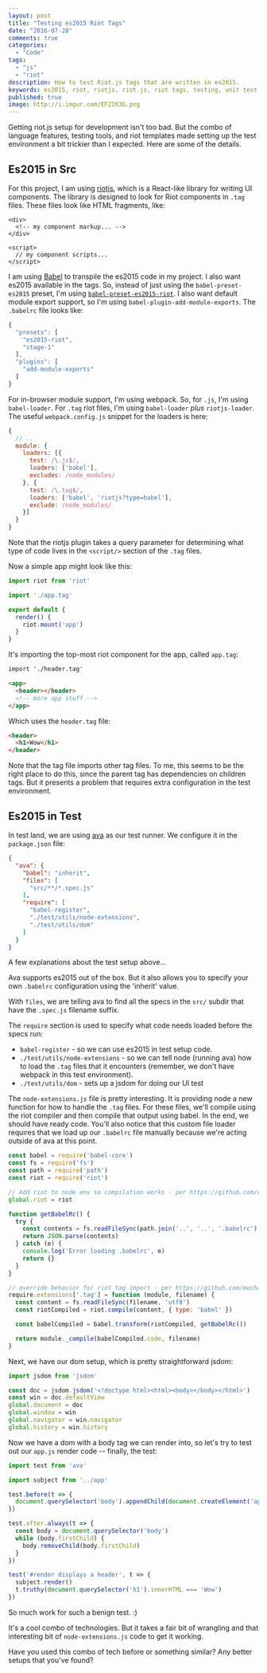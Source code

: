 ```yaml
---
layout: post
title: "Testing es2015 Riot Tags"
date: "2016-07-28"
comments: true
categories:
  - "Code"
tags:
  - "js"
  - "riot"
description: How to test Riot.js tags that are written in es2015. 
keywords: es2015, riot, riotjs, riot.js, riot tags, testing, unit test, ava, avajs, jsdom
published: true
image: http://i.imgur.com/EF2IK3G.png
---
```


Getting riot.js setup for development isn't too bad.  But the combo of language features, testing tools, and riot templates made setting up the test environment a bit trickier than I expected.  Here are some of the details.

<!--more-->

## Es2015 in Src

For this project, I am using [riotjs](http://riotjs.com/), which is a React-like library for writing UI components.  The library is designed to look for Riot components in `.tag` files.  These files look like HTML fragments, like:

```
<div>
  <!-- my component markup... -->
</div>

<script>
  // my component scripts...
</script>
```

I am using [Babel](https://babeljs.io/) to transpile the es2015 code in my project.  I also want es2015 available in the tags.  So, instead of just using the `babel-preset-es2015` preset, I'm using [`babel-preset-es2015-riot`](https://github.com/riot/babel-preset-es2015-riot).  I also want default module export support, so I'm using `babel-plugin-add-module-exports`.  The `.babelrc` file looks like:

```js
{
  "presets": [
    "es2015-riot",
    "stage-1"
  ],
  "plugins": [
    "add-module-exports"
  ]
}
```

For in-browser module support, I'm using webpack.  So, for `.js`, I'm using `babel-loader`.  For `.tag` riot files, I'm using `babel-loader` _plus_ `riotjs-loader`.  The useful `webpack.config.js` snippet for the loaders is here:

```js
{
  // ...
  module: {
    loaders: [{
      test: /\.js$/,
      loaders: ['babel'],
      excludes: /node_modules/
    }, {
      test: /\.tag$/,
      loaders: ['babel', 'riotjs?type=babel'],
      exclude: /node_modules/
    }]
  }
}
```

Note that the riotjs plugin takes a query parameter for determining what type of code lives in the `<script/>` section of the `.tag` files.

Now a simple app might look like this:

```js
import riot from 'riot'

import './app.tag'

export default {
  render() {
    riot.mount('app')
  }
}
```

It's importing the top-most riot component for the app, called `app.tag`:

```html
import './header.tag'

<app>
  <header></header>
  <!-- more app stuff -->
</app>
```

Which uses the `header.tag` file:

```html
<header>
  <h1>Wow</h1>
</header>
```

Note that the tag file imports other tag files.  To me, this seems to be the right place to do this, since the parent tag has dependencies on children tags.  But it presents a problem that requires extra configuration in the test environment.

## Es2015 in Test

In test land, we are using [ava](https://github.com/avajs/ava) as our test runner.  We configure it in the `package.json` file:

```json
{ 
  "ava": {
    "babel": "inherit",
    "files": [
      "src/**/*.spec.js"
    ],
    "require": [
      "babel-register",
      "./test/utils/node-extensions",
      "./test/utils/dom"
    ]
  }
}
```

A few explanations about the test setup above...

Ava supports es2015 out of the box.  But it also allows you to specify your own `.babelrc` configuration using the 'inherit' value. 

With `files`, we are telling ava to find all the specs in the `src/` subdir that have the `.spec.js` filename suffix.

The `require` section is used to specify what code needs loaded before the specs run:

- `babel-register` - so we can use es2015 in test setup code.
- `./test/utils/node-extensions` - so we can tell node (running ava) how to load the `.tag` files that it encounters (remember, we don't have webpack in this test environment).
- `./test/utils/dom` - sets up a jsdom for doing our UI test

The `node-extensions.js` file is pretty interesting.  It is providing node a new function for how to handle the `.tag` files.  For these files, we'll compile using the riot compiler and then compile that output using babel.  In the end, we should have ready code.  You'll also notice that this custom file loader requires that we load up our `.babelrc` file manually because we're acting outside of ava at this point.

```js
const babel = require('babel-core')
const fs = require('fs')
const path = require('path')
const riot = require('riot')

// Add riot to node env so compilation works - per https://github.com/riot/riot/issues/895
global.riot = riot

function getBabelRc() {
  try {
    const contents = fs.readFileSync(path.join('..', '..', '.babelrc'), 'utf8')
    return JSON.parse(contents)
  } catch (e) {
    console.log('Error loading .babelrc', e)
    return {}
  }
}

// override behavior for riot tag import - per https://github.com/mochajs/mocha/issues/1458
require.extensions['.tag'] = function (module, filename) {
  const content = fs.readFileSync(filename, 'utf8')
  const riotCompiled = riot.compile(content, { type: 'babel' })

  const babelCompiled = babel.transform(riotCompiled, getBabelRc())

  return module._compile(babelCompiled.code, filename)
}
```

Next, we have our dom setup, which is pretty straightforward jsdom:

```js
import jsdom from 'jsdom'

const doc = jsdom.jsdom('<!doctype html><html><body></body></html>')
const win = doc.defaultView
global.document = doc
global.window = win
global.navigator = win.navigator
global.history = win.history
```

Now we have a dom with a body tag we can render into, so let's try to test out our `app.js` render code -- finally, the test:

```js
import test from 'ava'

import subject from '../app'

test.before(t => {
  document.querySelector('body').appendChild(document.createElement('app'))
})

test.after.always(t => {
  const body = document.querySelector('body')
  while (body.firstChild) {
    body.removeChild(body.firstChild)
  }
})

test('#render displays a header', t => {
  subject.render()
  t.truthy(document.querySelector('h1').innerHTML === 'Wow')
})
```

So much work for such a benign test. :)

It's a cool combo of technologies.  But it takes a fair bit of wrangling and that interesting bit of `node-extensions.js` code to get it working.

Have you used this combo of tech before or something similar?  Any better setups that you've found?


